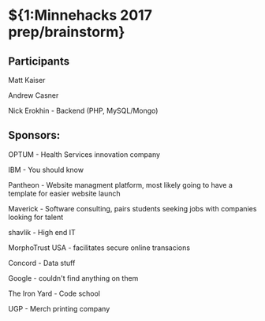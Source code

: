 # ${1:Minnehacks 2017 prep/brainstorm}

## Participants
Matt Kaiser

Andrew Casner

Nick Erokhin - Backend (PHP, MySQL/Mongo)




## Sponsors:

OPTUM - Health Services innovation company

IBM - You should know

Pantheon - Website managment platform, most likely going to have a template for easier website launch

Maverick - Software consulting, pairs students seeking jobs with companies looking for talent 

shavlik - High end IT 

MorphoTrust USA - facilitates secure online transacions

Concord - Data stuff

Google - couldn't find anything on them

The Iron Yard - Code school

UGP - Merch printing company

